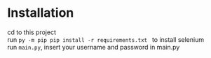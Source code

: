 # Installation
cd to this project <br>
run `py -m pip pip install -r requirements.txt ` to install selenium <br>
run `main.py`, insert your username and password in main.py
